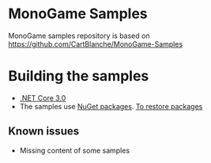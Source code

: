 # MonoGame Samples
MonoGame samples repository is based on https://github.com/CartBlanche/MonoGame-Samples

# Building the samples
* [.NET Core 3.0](https://dotnet.microsoft.com/download/dotnet-core)
* The samples use [NuGet packages](https://www.nuget.org/profiles/MonoGame). [To restore packages](https://docs.microsoft.com/en-us/nuget/consume-packages/package-restore)

## Known issues
* Missing content of some samples

